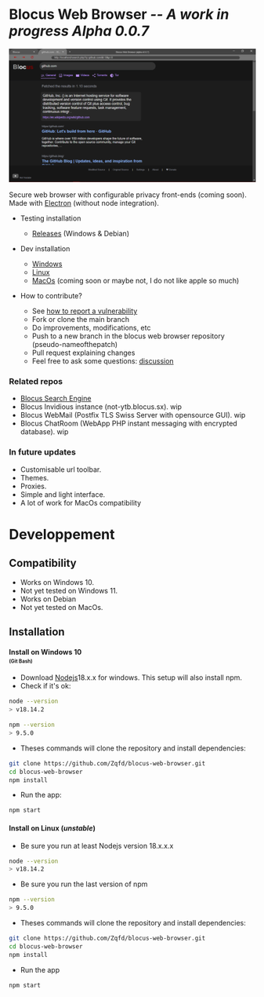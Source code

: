 # Blocus Web Browser ***-- A work in progress Alpha 0.0.7***
![preview](src/img/preview.png)

Secure web browser with configurable privacy front-ends (coming soon).
Made with [Electron](https://github.com/electron/electron) (without node integration).

- Testing installation
    - [Releases](https://github.com/Zqfd/blocus-web-browser/tags) (Windows & Debian)

- Dev installation
    - [Windows](#installwin)
    - [Linux](#installdeb)
    - [MacOs](#installmac) (coming soon or maybe not, I do not like apple so much)

- How to contribute?
    - See [how to report a vulnerability](https://github.com/Zqfd/blocus-web-browser/blob/main/SECURITY.md)
    - Fork or clone the main branch
    - Do improvements, modifications, etc
    - Push to a new branch in the blocus web browser repository (pseudo-nameofthepatch)
    - Pull request explaining changes
    - Feel free to ask some questions: [discussion](https://github.com/Zqfd/blocus-web-browser/discussions)

### Related repos

- [Blocus Search Engine](https://github.com/Zqfd/blocus-search-engine)
- Blocus Invidious instance (not-ytb.blocus.sx). wip
- Blocus WebMail (Postfix TLS Swiss Server with opensource GUI). wip
- Blocus ChatRoom (WebApp PHP instant messaging with encrypted database). wip


### In future updates

- Customisable url toolbar.
- Themes.
- Proxies.
- Simple and light interface.
- A lot of work for MacOs compatibility

# Developpement

## Compatibility
- Works on Windows 10.
- Not yet tested on Windows 11.
- Works on Debian
- Not yet tested on MacOs.

## <a name="install">Installation<a>

#### <a name="installwin">Install on Windows 10</a><br><span style="font-size:10px;">(Git Bash)</span>

- Download [Nodejs](https://nodejs.org/en/download/)18.x.x for windows. This setup will also install npm.
- Check if it's ok:
```sh
node --version
> v18.14.2
```
```sh
npm --version
> 9.5.0
```

- Theses commands will clone the repository and install dependencies:<br>
```sh
git clone https://github.com/Zqfd/blocus-web-browser.git
cd blocus-web-browser
npm install
```

- Run the app:
```sh
npm start
```

#### <a name="installdeb">Install on Linux</a> (*unstable*)
- Be sure you run at least Nodejs version 18.x.x.x
```sh
node --version
> v18.14.2
```
- Be sure you run the last version of npm
```sh
npm --version
> 9.5.0
```
- Theses commands will clone the repository and install dependencies:
```sh
git clone https://github.com/Zqfd/blocus-web-browser.git
cd blocus-web-browser
npm install
```
- Run the app
```sh
npm start
```

